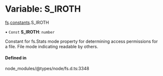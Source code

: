 # Variable: S\_IROTH

[fs](../modules/fs.md).[constants](../modules/fs.constants.md).S_IROTH

• `Const` **S\_IROTH**: `number`

Constant for fs.Stats mode property for determining access permissions for a file. File mode indicating readable by others.

#### Defined in

node_modules/@types/node/fs.d.ts:3348
